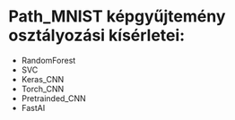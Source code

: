 # Path_MNIST képgyűjtemény osztályozási kísérletei:
  - RandomForest
  - SVC
  - Keras_CNN
  - Torch_CNN
  - Pretrainded_CNN
  - FastAI
